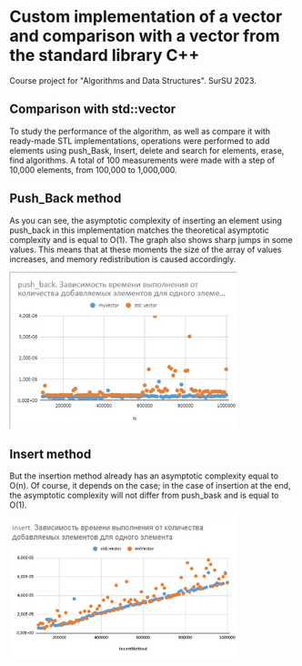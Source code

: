 # Custom implementation of a vector and comparison with a vector from the standard library C++

Course project for "Algorithms and Data Structures". SurSU 2023.

## Comparison with std::vector

To study the performance of the algorithm, as well as compare it with ready-made STL implementations, operations were performed to add elements using push_Bask, Insert, delete and search for elements, erase, find algorithms.
A total of 100 measurements were made with a step of 10,000 elements, from 100,000 to 1,000,000.

## Push_Back method

As you can see, the asymptotic complexity of inserting an element using push_back in this implementation matches the theoretical asymptotic complexity and is equal to O(1).
The graph also shows sharp jumps in some values. This means that at these moments the size of the array of values increases, and memory redistribution is caused accordingly.

<img style="text-align:center;" src="https://github.com/ZkunCry/MyVectorCPP/raw/master/assets/vectorcompare.jpg" alt="drawing" width="400"/>

## Insert method

But the insertion method already has an asymptotic complexity equal to O(n). Of course, it depends on the case; in the case of insertion at the end, the asymptotic complexity will not differ from push_bask and is equal to O(1).

<img style="text-align:center;" src="https://github.com/ZkunCry/MyVectorCPP/raw/master/assets/vectorinsert.png" alt="drawing" width="400"/>
